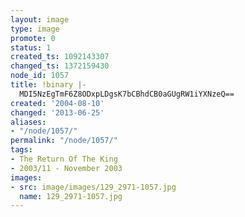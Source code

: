 ```yaml
---
layout: image
type: image
promote: 0
status: 1
created_ts: 1092143307
changed_ts: 1372159430
node_id: 1057
title: !binary |-
  MDI5NzEgTmF6Z8ODxpLDgsK7bCBhdCB0aGUgRW1iYXNzeQ==
created: '2004-08-10'
changed: '2013-06-25'
aliases:
- "/node/1057/"
permalink: "/node/1057/"
tags:
- The Return Of The King
- 2003/11 - November 2003
images:
- src: image/images/129_2971-1057.jpg
  name: 129_2971-1057.jpg
---
```


